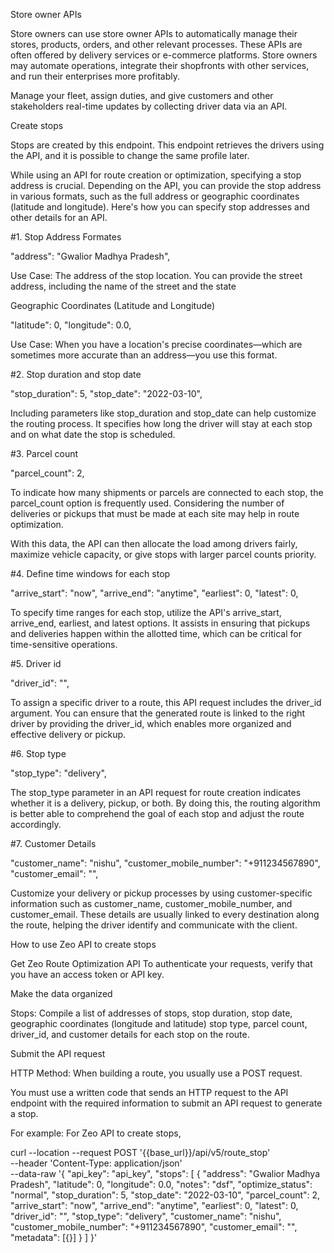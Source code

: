Store owner APIs

Store owners can use store owner APIs to automatically manage their stores, products, orders, and other relevant processes. These APIs are often offered by delivery services or e-commerce platforms. Store owners may automate operations, integrate their shopfronts with other services, and run their enterprises more profitably.

Manage your fleet, assign duties, and give customers and other stakeholders real-time updates by collecting driver data via an API.

Create stops

Stops are created by this endpoint. This endpoint retrieves the drivers using the API, and it is possible to change the same profile later. 

While using an API for route creation or optimization, specifying a stop address is crucial. Depending on the API, you can provide the stop address in various formats, such as the full address or geographic coordinates (latitude and longitude). Here's how you can specify stop addresses and other details for an API.


#1. Stop Address Formates


 "address": "Gwalior Madhya Pradesh",


Use Case: The address of the stop location. You can provide the street address,  including the name of the street and the state


Geographic Coordinates (Latitude and Longitude)


"latitude": 0,
"longitude": 0.0,

Use Case: When you have a location's precise coordinates—which are sometimes more accurate than an address—you use this format.


#2. Stop duration and stop date 



 "stop_duration": 5,
 "stop_date": "2022-03-10",


Including parameters like stop_duration and stop_date can help customize the routing process. It specifies how long the driver will stay at each stop and on what date the stop is scheduled.



#3. Parcel count



 "parcel_count": 2,


To indicate how many shipments or parcels are connected to each stop, the parcel_count option is frequently used. Considering the number of deliveries or pickups that must be made at each site may help in route optimization. 

With this data, the API can then allocate the load among drivers fairly, maximize vehicle capacity, or give stops with larger parcel counts priority.


#4. Define time windows for each stop



 "arrive_start": "now",
 "arrive_end": "anytime",
 "earliest": 0,
 "latest": 0,



To specify time ranges for each stop, utilize the API's arrive_start, arrive_end, earliest, and latest options. It assists in ensuring that pickups and deliveries happen within the allotted time,  which can be critical for time-sensitive operations.
 
#5.  Driver id


  "driver_id": "",


To assign a specific driver to a route,  this API request includes the driver_id argument. You can ensure that the generated route is linked to the right driver by providing the driver_id, which enables more organized and effective delivery or pickup.



 #6. Stop type


"stop_type": "delivery",


The stop_type parameter in an API request for route creation indicates whether it is a delivery, pickup, or both. By doing this, the routing algorithm is better able to comprehend the goal of each stop and adjust the route accordingly.



#7. Customer Details


"customer_name": "nishu",
"customer_mobile_number": "+911234567890",
"customer_email": "",


Customize your delivery or pickup processes by using customer-specific information such as customer_name, customer_mobile_number, and customer_email. These details are usually linked to every destination along the route, helping the driver identify and communicate with the client.

How to use Zeo API to create stops


Get Zeo Route Optimization API
To authenticate your requests, verify that you have an access token or API key.


Make the data organized


Stops: Compile a list of addresses of stops, stop duration, stop date,  geographic coordinates (longitude and latitude) stop type, parcel count, driver_id, and customer details for each stop on the route.


Submit the API request

HTTP Method: When building a route, you usually use a POST request.

You must use a written code that sends an HTTP request to the API endpoint with the required information to submit an API request to generate a stop. 



For example: For Zeo API to create stops,


curl --location --request POST '{{base_url}}/api/v5/route_stop' \
--header 'Content-Type: application/json' \
--data-raw '{
    "api_key": "api_key",
    "stops": [
        {
            "address": "Gwalior Madhya Pradesh",
            "latitude": 0,
            "longitude": 0.0,
            "notes": "dsf",
            "optimize_status": "normal",
            "stop_duration": 5,
            "stop_date": "2022-03-10",
            "parcel_count": 2,
            "arrive_start": "now",
            "arrive_end": "anytime",
            "earliest": 0,
            "latest": 0,
            "driver_id": "",
            "stop_type": "delivery",
            "customer_name": "nishu",
            "customer_mobile_number": "+911234567890",
            "customer_email": "",
            "metadata": [{}]
        }
    ]
}'

